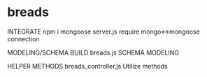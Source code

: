 # breads

INTEGRATE
npm i mongoose
server.js
    require
    mongo<->mongoose connection

MODELING/SCHEMA BUILD 
breads.js 
     SCHEMA
     MODELING


HELPER METHODS
breads_controller.js
    Utilize methods